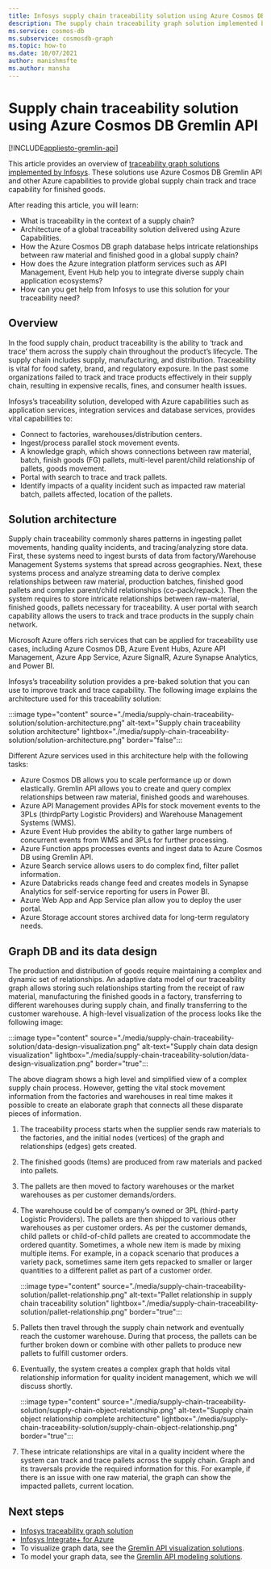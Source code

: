 ```yaml
---
title: Infosys supply chain traceability solution using Azure Cosmos DB Gremllin API
description: The supply chain traceability graph solution implemented by Infosys uses the Azure Cosmos DB Gremlin API and other Azure services. It provides global supply chain track and trace capability for finished goods.
ms.service: cosmos-db
ms.subservice: cosmosdb-graph
ms.topic: how-to
ms.date: 10/07/2021
author: manishmsfte
ms.author: mansha
---
```


# Supply chain traceability solution using Azure Cosmos DB Gremlin API

[!INCLUDE[appliesto-gremlin-api](../includes/appliesto-gremlin-api.md)]

This article provides an overview of [traceability graph solutions implemented by Infosys](https://azuremarketplace.microsoft.com/marketplace/apps/infosysltd.infosys-traceability-knowledge-graph?tab=Overview). These solutions use Azure Cosmos DB Gremlin API and other Azure capabilities to provide global supply chain track and trace capability for finished goods.

After reading this article, you will learn:

* What is traceability in the context of a supply chain?
* Architecture of a global traceability solution delivered using Azure Capabilities.  
* How the Azure Cosmos DB graph database helps intricate relationships between raw material and finished good in a global supply chain?
* How does the Azure integration platform services such as API Management, Event Hub help you to integrate diverse supply chain application ecosystems?
* How can you get help from Infosys to use this solution for your traceability need?

## Overview

In the food supply chain, product traceability is the ability to ‘track and trace’ them across the supply chain throughout the product’s lifecycle. The supply chain includes supply, manufacturing, and distribution. Traceability is vital for food safety, brand, and regulatory exposure. In the past some organizations failed to track and trace products effectively in their supply chain, resulting in expensive recalls, fines, and consumer health issues.

Infosys’s traceability solution, developed with Azure capabilities such as application services, integration services and database services, provides vital capabilities to:

* Connect to factories, warehouses/distribution centers.
* Ingest/process parallel stock movement events.
* A knowledge graph, which shows connections between raw material, batch, finish goods (FG) pallets, multi-level parent/child relationship of pallets, goods movement.
* Portal with search to trace and track pallets.
* Identify impacts of a quality incident such as impacted raw material batch, pallets affected, location of the pallets.

## Solution architecture

Supply chain traceability commonly shares patterns in ingesting pallet movements, handing quality incidents, and tracing/analyzing store data. First, these systems need to ingest bursts of data from factory/Warehouse Management Systems systems that spread across geographies. Next, these systems process and analyze streaming data to derive complex relationships between raw material, production batches, finished good pallets and complex parent/child relationships (co-pack/repack.). Then the system requires to store intricate relationships between raw-material, finished goods, pallets necessary for traceability. A user portal with search capability allows the users to track and trace products in the supply chain network.

Microsoft Azure offers rich services that can be applied for traceability use cases, including Azure Cosmos DB, Azure Event Hubs, Azure API Management, Azure App Service, Azure SignalR, Azure Synapse Analytics, and Power BI.

Infosys’s traceability solution provides a pre-baked solution that you can use to improve track and trace capability. The following image explains the architecture used for this traceability solution:

:::image type="content" source="./media/supply-chain-traceability-solution/solution-architecture.png" alt-text="Supply chain traceability solution architecture" lightbox="./media/supply-chain-traceability-solution/solution-architecture.png" border="false":::

Different Azure services used in this architecture help with the following tasks:

* Azure Cosmos DB allows you to scale performance up or down elastically. Gremlin API allows you to create and query complex relationships between raw material, finished goods and warehouses.
* Azure API Management provides APIs for stock movement events to the 3PLs (thirdpParty Logistic Providers) and Warehouse Management Systems (WMS).  
* Azure Event Hub provides the ability to gather large numbers of concurrent events from WMS and 3PLs for further processing.
* Azure Function apps processes events and ingest data to Azure Cosmos DB using Gremlin API.
* Azure Search service allows users to do complex find, filter pallet information.
* Azure Databricks reads change feed and creates models in Synapse Analytics for self-service reporting for users in Power BI.
* Azure Web App and App Service plan allow you to deploy the user portal.
* Azure Storage account stores archived data for long-term regulatory needs.

## Graph DB and its data design

The production and distribution of goods require maintaining a complex and dynamic set of relationships.  An adaptive data model of our traceability graph allows storing such relationships starting from the receipt of raw material, manufacturing the finished goods in a factory, transferring to different warehouses during supply chain, and finally transferring to the customer warehouse. A high-level visualization of the process looks like the following image:

:::image type="content" source="./media/supply-chain-traceability-solution/data-design-visualization.png" alt-text="Supply chain data design visualization" lightbox="./media/supply-chain-traceability-solution/data-design-visualization.png" border="true":::

The above diagram shows a high level and simplified view of a complex supply chain process. However, getting the vital stock movement information from the factories and warehouses in real time makes it possible to create an elaborate graph that connects all these disparate pieces of information.

1. The traceability process starts when the supplier sends raw materials to the factories, and the initial nodes (vertices) of the graph and relationships (edges) gets created.

1. The finished goods (Items) are produced from raw materials and packed into pallets.

1. The pallets are then moved to factory warehouses or the market warehouses as per customer demands/orders.

1. The warehouse could be of company’s owned or 3PL (third-party Logistic Providers). The pallets are then shipped to various other warehouses as per customer orders. As per the customer demands, child pallets or child-of-child pallets are created to accommodate the ordered quantity. Sometimes, a whole new item is made by mixing multiple items. For example, in a copack scenario that produces a variety pack, sometimes same item gets repacked to smaller or larger quantities to a different pallet as part of a customer order.

   :::image type="content" source="./media/supply-chain-traceability-solution/pallet-relationship.png" alt-text="Pallet relationship in supply chain traceability solution" lightbox="./media/supply-chain-traceability-solution/pallet-relationship.png" border="true":::

1. Pallets then travel through the supply chain network and eventually reach the customer warehouse. During that process, the pallets can be further broken down or combine with other pallets to produce new pallets to fulfill customer orders.

1. Eventually, the system creates a complex graph that holds vital relationship information for quality incident management, which we will discuss shortly.

   :::image type="content" source="./media/supply-chain-traceability-solution/supply-chain-object-relationship.png" alt-text="Supply chain object relationship complete architecture" lightbox="./media/supply-chain-traceability-solution/supply-chain-object-relationship.png" border="true":::

1. These intricate relationships are vital in a quality incident where the system can track and trace pallets across the supply chain. Graph and its traversals provide the required information for this. For example, if there is an issue with one raw material, the graph can show the impacted pallets, current location.

## Next steps

* [Infosys traceability graph solution](https://azuremarketplace.microsoft.com/marketplace/apps/infosysltd.infosys-traceability-knowledge-graph?tab=Overview)
* [Infosys Integrate+ for Azure](https://azuremarketplace.microsoft.com/marketplace/apps/infosysltd.infosys-integrate-for-azure)
* To visualize graph data, see the [Gremlin API visualization solutions](graph-visualization-partners.md).
* To model your graph data, see the [Gremlin API modeling solutions](graph-modeling-tools.md).
